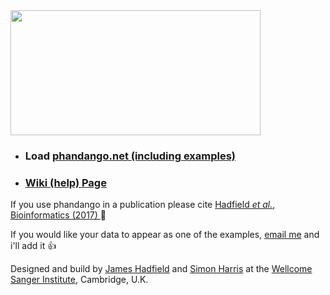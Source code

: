 <img src="https://raw.githubusercontent.com/jameshadfield/phandangoExampleData/master/wikiImages/logo600.png" width="400" height="200" />


* ### Load [phandango.net (including examples)](http://phandango.net)
* ### [Wiki (help) Page](http://github.com/jameshadfield/phandango/wiki)



If you use phandango in a publication please cite [Hadfield _et al._, Bioinformatics (2017) ](https://doi.org/10.1093/bioinformatics/btx610) 🎉


If you would like your data to appear as one of the examples, [email me](mailto:jhadfiel@fredhutch.org) and i'll add it 👍


Designed and build by [James Hadfield](mailto:jhadfiel@fredhutch.org) and [Simon Harris](mailto:sh16@sanger.ac.uk) at the [Wellcome Sanger Institute](http://www.sanger.ac.uk), Cambridge, U.K.
